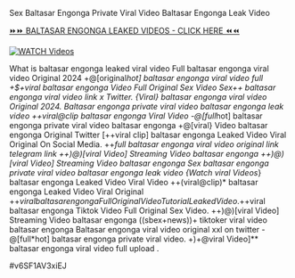 Sex Baltasar Engonga Private Viral Video Baltasar Engonga Leak Video


[⏩⏩ BALTASAR ENGONGA LEAKED VIDEOS - CLICK HERE ⏪⏪](https://mov24.shop/watch/baltasar+engonga)

[![WATCH Videos](https://i.imgur.com/dJHk4Zq.gif)](https://mov24.shop/watch/baltasar+engonga)




























What is baltasar engonga leaked viral video
Full baltasar engonga viral video Original 2024
+@[original*hot] baltasar engonga viral video full +$+viral baltasar engonga Video Full Original Sex Video
Sex++ baltasar engonga viral video link x Twitter.
{Viral} baltasar engonga viral video Original 2024. Baltasar engonga private viral video baltasar engonga leak video
++viral@clip baltasar engonga Viral Video
-@[full*hot] baltasar engonga private viral video baltasar engonga
+@[viral} Video baltasar engonga Original Twitter
[++viral clip] baltasar engonga Leaked Video Viral Original On Social Media. ++*full baltasar engonga viral video original link telegram link
++)@)[viral Video] Streaming Video baltasar engonga
++)@)[viral Video] Streaming Video baltasar engonga
Sex baltasar engonga private viral video baltasar engonga leak video {Watch viral Videos*} baltasar engonga Leaked Video Viral Video ++(viral@clip)* baltasar engonga Leaked Video Viral Original
+$+viral baltasar engonga Full Original Video Tutorial Leaked Video.
+$+viral baltasar engonga Tiktok Video Full Original Sex Video.
++)@)[viral Video] Streaming Video baltasar engonga
((sbex+news))+ tiktoker viral video baltasar engonga Baltasar engonga viral video original xxl on twitter
-@[full*hot] baltasar engonga private viral video.
+)+@viral Video]** baltasar engonga viral video full upload
.


#v6SF1AV3xiEJ